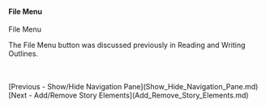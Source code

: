 #### File Menu  ####
File Menu

The File Menu button was discussed previously in Reading and Writing Outlines.




 <br/>
 <br/>
[Previous - Show/Hide Navigation Pane](Show_Hide_Navigation_Pane.md) <br/>
[Next - Add/Remove Story Elements](Add_Remove_Story_Elements.md) <br/>
